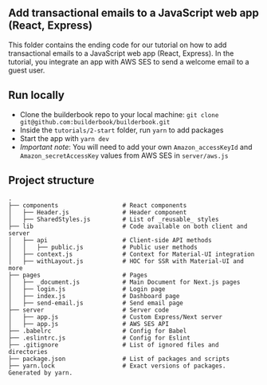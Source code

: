 ## Add transactional emails to a JavaScript web app (React, Express)
This folder contains the ending code for our tutorial on how to add transactional emails to a JavaScript web app (React, Express). In the tutorial, you integrate an app with AWS SES to send a welcome email to a guest user.


## Run locally
- Clone the builderbook repo to your local machine: `git clone git@github.com:builderbook/builderbook.git`
- Inside the `tutorials/2-start` folder, run `yarn` to add packages
- Start the app with `yarn dev`
- _Important note_: You will need to add your own `Amazon_accessKeyId` and `Amazon_secretAccessKey` values from AWS SES in `server/aws.js`


## Project structure

```
.
├── components                  # React components
│   ├── Header.js               # Header component
│   ├── SharedStyles.js         # List of _reusable_ styles
├── lib                         # Code available on both client and server
│   ├── api                     # Client-side API methods
│   │   ├── public.js           # Public user methods
│   ├── context.js              # Context for Material-UI integration
│   ├── withLayout.js           # HOC for SSR with Material-UI and more
├── pages                       # Pages
│   ├── _document.js            # Main Document for Next.js pages
│   ├── login.js                # Login page
│   ├── index.js                # Dashboard page
│   ├── send-email.js           # Send email page
├── server                      # Server code
│   ├── app.js                  # Custom Express/Next server
│   ├── app.js                  # AWS SES API
├── .babelrc                    # Config for Babel
├── .eslintrc.js                # Config for Eslint
├── .gitignore                  # List of ignored files and directories
├── package.json                # List of packages and scripts
├── yarn.lock                   # Exact versions of packages. Generated by yarn.

```
